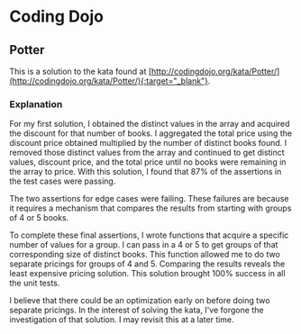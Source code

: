 # Coding Dojo
## Potter
This is a solution to the kata found at [http://codingdojo.org/kata/Potter/](http://codingdojo.org/kata/Potter/){:target="_blank"}.

### Explanation

For my first solution, I obtained the distinct values in the array and acquired the discount for that number of books. I aggregated the total price using the discount price obtained multiplied by the number of distinct books found. I removed those distinct values from the array and continued to get distinct values, discount price, and the total price until no books were remaining in the array to price. With this solution, I found that 87% of the assertions in the test cases were passing.

The two assertions for edge cases were failing. These failures are because it requires a mechanism that compares the results from starting with groups of 4 or 5 books.

To complete these final assertions, I wrote functions that acquire a specific number of values for a group. I can pass in a 4 or 5 to get groups of that corresponding size of distinct books. This function allowed me to do two separate pricings for groups of 4 and 5. Comparing the results reveals the least expensive pricing solution. This solution brought 100% success in all the unit tests.

I believe that there could be an optimization early on before doing two separate pricings. In the interest of solving the kata, I've forgone the investigation of that solution. I may revisit this at a later time.

